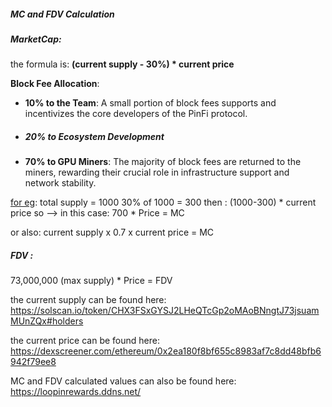 ##### MC and FDV Calculation

##### MarketCap:

the formula is: **(current supply - 30%) * current price** 

**Block Fee Allocation**:

- **10% to the Team**: A small portion of block fees supports and incentivizes the core developers of the PinFi protocol.

- ##### 20% to Ecosystem Development

- **70% to GPU Miners**: The majority of block fees are  returned to the miners, rewarding their crucial role in infrastructure  support and network stability.

<u>for eg</u>: 
total supply = 1000 
30% of 1000 = 300 
then : (1000-300) * current price so -->  in this case:  700 * Price = MC 

or also: current supply x 0.7 x current price = MC

##### FDV :

73,000,000 (max supply) * Price = FDV



the current supply can be found here: https://solscan.io/token/CHX3FSxGYSJ2LHeQTcGp2oMAoBNngtJ73jsuamMUnZQx#holders 

the current price can be found here: https://dexscreener.com/ethereum/0x2ea180f8bf655c8983af7c8dd48bfb6942f79ee8



MC and FDV calculated values can also be found here:
https://loopinrewards.ddns.net/



